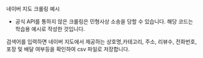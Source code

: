 네이버 지도 크롤링 예시
* 공식 API를 통하지 않은 크롤링은 민형사상 소송을 당할 수 있습니다. 해당 코드는 학습용 예시로 작성한 것입니다.

검색어를 입력하면 네이버 지도에서 제공하는 상호명,카테고리, 주소, 리뷰수, 전화번호,포장 및 배달 여부등을 확인하여 csv 파일로 저장합니다.